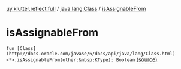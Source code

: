 [uy.klutter.reflect.full](../index.md) / [java.lang.Class](index.md) / [isAssignableFrom](.)


# isAssignableFrom
`fun [Class](http://docs.oracle.com/javase/6/docs/api/java/lang/Class.html)<*>.isAssignableFrom(other:&nbsp;KType): Boolean` [(source)](https://github.com/kohesive/klutter/blob/master/reflect-full-jdk6/src/main/kotlin/uy/klutter/reflect/full/Types.kt#L35)


